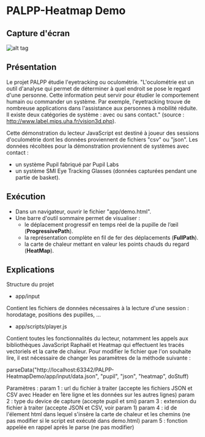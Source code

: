# PALPP-Heatmap Demo

## Capture d'écran

![alt tag](https://user-images.githubusercontent.com/14871637/28744603-a5a3b6a2-7464-11e7-82ac-b32bbb92abe2.png)

## Présentation
Le projet PALPP étudie l'eyetracking ou oculométrie.
"L'oculométrie est un outil d'analyse qui permet de déterminer à quel endroit se pose le regard d'une personne. Cette information peut servir pour étudier le comportement humain ou commander un système. Par exemple, l'eyetracking trouve de nombreuse applications dans l'assistance aux personnes à mobilité réduite.
Il existe deux catégories de système : avec ou sans contact." (source : http://www.label.mips.uha.fr/vision3d.php).

Cette démonstration du lecteur JavaScript est destiné à joueur des sessions d'oculométrie dont les données proviennent de fichiers "csv" ou "json".
Les données récoltées pour la démonstration proviennent de systèmes avec contact :
* un système Pupil  fabriqué par Pupil Labs
* un système SMI Eye Tracking Glasses (données capturées pendant une partie de basket).


## Exécution
 
 * Dans un navigateur, ouvrir le fichier "app/demo.html".
 * Une barre d'outil sommaire permet de visualiser :
	 * le déplacement progressif en temps réel de la pupille de l’œil (**ProgressivePath**).
	 * la représentation complète en fil de fer des déplacements (**FullPath**).
	 * la carte de chaleur mettant en valeur les points chauds du regard (**HeatMap**).

## Explications

Structure du projet

* app/input

Contient les fichiers de données nécessaires à la lecture d'une session : horodatage, positions des pupilles, ...

  * app/scripts/player.js

Contient toutes les fonctionnalités du lecteur, notamment les appels aux bibliothèques JavaScript Raphaël et Heatmap qui effectuent les tracés vectoriels et la carte de chaleur.
Pour modifier le fichier que l'on souhaite lire, il est nécessaire de changer les paramètres de la méthode suivante :

parseData("http://localhost:63342/PALPP-HeatmapDemo/app/input/data.json", "pupil", "json", "heatmap", doStuff)

Paramètres :
param 1 : url du fichier à traiter (accepte les fichiers JSON et CSV avec Header en 1ère ligne et les données sur les autres lignes)
param 2 : type du device de capture (accepte pupil et smi)
param 3 : extension du fichier à traiter (accepte JSON et CSV, voir param 1)
param 4 : id de l'élement html dans lequel s'insère la carte de chaleur et les chemins (ne pas modifier si le script est exécuté dans demo.html)
param 5 : fonction appelée en rappel après le parse (ne pas modifier)